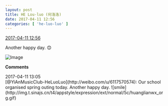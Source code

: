 ```yaml
---
layout: post
title: HE Lou-luo (何洛洛)
date: 2017-04-11 12:56
categories: [ 'he-luo-luo' ]
---
```


<div class="weibo-info">
  <a href="http://weibo.com/6117570574/EE00otZ6O">2017-04-11 12:56</a>
</div>

Another happy day. :blush:

<!-- more -->

![Image](http://wx4.sinaimg.cn/mw690/006G0Hz8ly1feinetd95vj30qo0qowny.jpg)

**Comments**

<div class="weibo-info">2017-04-11 13:05</div>
[@YiAnMusicClub-HeLuoLuo](http://weibo.com/u/6117570574): Our school organised spring outing today. Another happy day. ![smile](http://img.t.sinajs.cn/t4/appstyle/expression/ext/normal/5c/huanglianwx_org.gif)
